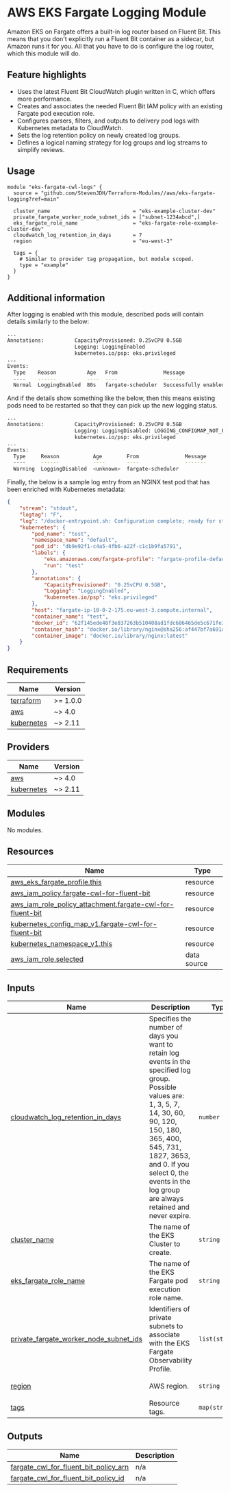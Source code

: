 # AWS EKS Fargate Logging Module
Amazon EKS on Fargate offers a built-in log router based on Fluent Bit. This means that you don't explicitly run a Fluent Bit container as a sidecar, but Amazon runs it for you. All that you have to do is configure the log router, which this module will do.

## Feature highlights

* Uses the latest Fluent Bit CloudWatch plugin written in C, which offers more performance.
* Creates and associates the needed Fluent Bit IAM policy with an existing Fargate pod execution role.
* Configures parsers, filters, and outputs to delivery pod logs with Kubernetes metadata to CloudWatch.
* Sets the log retention policy on newly created log groups.
* Defines a logical naming strategy for log groups and log streams to simplify reviews.

## Usage

```hcl
module "eks-fargate-cwl-logs" {
  source = "github.com/StevenJDH/Terraform-Modules//aws/eks-fargate-logging?ref=main"

  cluster_name                           = "eks-example-cluster-dev"
  private_fargate_worker_node_subnet_ids = ["subnet-1234abcd",]
  eks_fargate_role_name                  = "eks-fargate-role-example-cluster-dev"
  cloudwatch_log_retention_in_days       = 7
  region                                 = "eu-west-3"

  tags = {
    # Similar to provider tag propagation, but module scoped.
    type = "example"
  }
}
```

## Additional information
After logging is enabled with this module, described pods will contain details similarly to the below:

```bash
...
Annotations:          CapacityProvisioned: 0.25vCPU 0.5GB
                      Logging: LoggingEnabled
                      kubernetes.io/psp: eks.privileged
...
Events:
  Type    Reason          Age   From               Message
  ----    ------          ----  ----               -------
  Normal  LoggingEnabled  80s   fargate-scheduler  Successfully enabled logging for pod 
```

And if the details show something like the below, then this means existing pods need to be restarted so that they can pick up the new logging status.

```bash
...
Annotations:          CapacityProvisioned: 0.25vCPU 0.5GB
                      Logging: LoggingDisabled: LOGGING_CONFIGMAP_NOT_FOUND
                      kubernetes.io/psp: eks.privileged
...
Events:
  Type     Reason           Age        From               Message
  ----     ------           ----       ----               -------
  Warning  LoggingDisabled  <unknown>  fargate-scheduler  
```

Finally, the below is a sample log entry from an NGINX test pod that has been enriched with Kubernetes metadata:

```json
{
    "stream": "stdout",
    "logtag": "F",
    "log": "/docker-entrypoint.sh: Configuration complete; ready for start up",
    "kubernetes": {
        "pod_name": "test",
        "namespace_name": "default",
        "pod_id": "db9e92f1-c4a5-4fb6-a22f-c1c1b9fa5791",
        "labels": {
            "eks.amazonaws.com/fargate-profile": "fargate-profile-default",
            "run": "test"
        },
        "annotations": {
            "CapacityProvisioned": "0.25vCPU 0.5GB",
            "Logging": "LoggingEnabled",
            "kubernetes.io/psp": "eks.privileged"
        },
        "host": "fargate-ip-10-0-2-175.eu-west-3.compute.internal",
        "container_name": "test",
        "docker_id": "62f145ede40f3e837263b510408ad1fdc686465de5c671fe3c260b44754e4348",
        "container_hash": "docker.io/library/nginx@sha256:af447bf7a691a0d24441a7cd16a794f9443d958f956dbd73ba4c078f2873beb1",
        "container_image": "docker.io/library/nginx:latest"
    }
}
```

<!-- BEGIN_TF_DOCS -->
## Requirements

| Name | Version |
|------|---------|
| <a name="requirement_terraform"></a> [terraform](#requirement\_terraform) | >= 1.0.0 |
| <a name="requirement_aws"></a> [aws](#requirement\_aws) | ~> 4.0 |
| <a name="requirement_kubernetes"></a> [kubernetes](#requirement\_kubernetes) | ~> 2.11 |

## Providers

| Name | Version |
|------|---------|
| <a name="provider_aws"></a> [aws](#provider\_aws) | ~> 4.0 |
| <a name="provider_kubernetes"></a> [kubernetes](#provider\_kubernetes) | ~> 2.11 |

## Modules

No modules.

## Resources

| Name | Type |
|------|------|
| [aws_eks_fargate_profile.this](https://registry.terraform.io/providers/hashicorp/aws/latest/docs/resources/eks_fargate_profile) | resource |
| [aws_iam_policy.fargate-cwl-for-fluent-bit](https://registry.terraform.io/providers/hashicorp/aws/latest/docs/resources/iam_policy) | resource |
| [aws_iam_role_policy_attachment.fargate-cwl-for-fluent-bit](https://registry.terraform.io/providers/hashicorp/aws/latest/docs/resources/iam_role_policy_attachment) | resource |
| [kubernetes_config_map_v1.fargate-cwl-for-fluent-bit](https://registry.terraform.io/providers/hashicorp/kubernetes/latest/docs/resources/config_map_v1) | resource |
| [kubernetes_namespace_v1.this](https://registry.terraform.io/providers/hashicorp/kubernetes/latest/docs/resources/namespace_v1) | resource |
| [aws_iam_role.selected](https://registry.terraform.io/providers/hashicorp/aws/latest/docs/data-sources/iam_role) | data source |

## Inputs

| Name | Description | Type | Default | Required |
|------|-------------|------|---------|:--------:|
| <a name="input_cloudwatch_log_retention_in_days"></a> [cloudwatch\_log\_retention\_in\_days](#input\_cloudwatch\_log\_retention\_in\_days) | Specifies the number of days you want to retain log events in the specified log group. Possible values are: 1, 3, 5, 7, 14, 30, 60, 90, 120, 150, 180, 365, 400, 545, 731, 1827, 3653, and 0. If you select 0, the events in the log group are always retained and never expire. | `number` | `90` | no |
| <a name="input_cluster_name"></a> [cluster\_name](#input\_cluster\_name) | The name of the EKS Cluster to create. | `string` | n/a | yes |
| <a name="input_eks_fargate_role_name"></a> [eks\_fargate\_role\_name](#input\_eks\_fargate\_role\_name) | The name of the EKS Fargate pod execution role name. | `string` | n/a | yes |
| <a name="input_private_fargate_worker_node_subnet_ids"></a> [private\_fargate\_worker\_node\_subnet\_ids](#input\_private\_fargate\_worker\_node\_subnet\_ids) | Identifiers of private subnets to associate with the EKS Fargate Observability Profile. | `list(string)` | n/a | yes |
| <a name="input_region"></a> [region](#input\_region) | AWS region. | `string` | `"eu-west-3"` | no |
| <a name="input_tags"></a> [tags](#input\_tags) | Resource tags. | `map(string)` | `null` | no |

## Outputs

| Name | Description |
|------|-------------|
| <a name="output_fargate_cwl_for_fluent_bit_policy_arn"></a> [fargate\_cwl\_for\_fluent\_bit\_policy\_arn](#output\_fargate\_cwl\_for\_fluent\_bit\_policy\_arn) | n/a |
| <a name="output_fargate_cwl_for_fluent_bit_policy_id"></a> [fargate\_cwl\_for\_fluent\_bit\_policy\_id](#output\_fargate\_cwl\_for\_fluent\_bit\_policy\_id) | n/a |
<!-- END_TF_DOCS -->